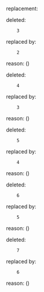 replacement:

deleted:

		3

replaced by:

		2

reason: ()

deleted:

		4

replaced by:

		3

reason: ()

deleted:

		5

replaced by:

		4

reason: ()

deleted:

		6

replaced by:

		5

reason: ()

deleted:

		7

replaced by:

		6

reason: ()

